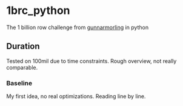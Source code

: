 # 1brc_python

The 1 billion row challenge from [gunnarmorling](https://github.com/gunnarmorling/1brc) in python

## Duration

Tested on 100mil due to time constraints. Rough overview, not really comparable.

### Baseline

My first idea, no real optimizations. Reading line by line.
